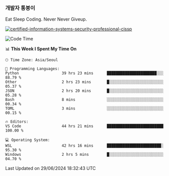 ### 개발자 통붕이
Eat Sleep Coding.
Never Never Giveup.

[![certified-information-systems-security-professional-cissp](https://user-images.githubusercontent.com/44606727/157613689-acd84ec6-5f8f-4e79-89d9-a8d51f033634.png)](https://www.credly.com/badges/f394a010-85a0-450b-9136-8043af01d71c/public_url)

<!--START_SECTION:waka-->
![Code Time](http://img.shields.io/badge/Code%20Time-3%2C161%20hrs%2015%20mins-blue)

📊 **This Week I Spent My Time On** 

```text
🕑︎ Time Zone: Asia/Seoul

💬 Programming Languages: 
Python                   39 hrs 23 mins      ██████████████████████░░░   88.79 % 
Other                    2 hrs 23 mins       █░░░░░░░░░░░░░░░░░░░░░░░░   05.37 % 
JSON                     2 hrs 20 mins       █░░░░░░░░░░░░░░░░░░░░░░░░   05.28 % 
Bash                     8 mins              ░░░░░░░░░░░░░░░░░░░░░░░░░   00.34 % 
TOML                     3 mins              ░░░░░░░░░░░░░░░░░░░░░░░░░   00.15 % 

🔥 Editors: 
VS Code                  44 hrs 21 mins      █████████████████████████   100.00 % 

💻 Operating System: 
WSL                      42 hrs 16 mins      ████████████████████████░   95.30 % 
Windows                  2 hrs 5 mins        █░░░░░░░░░░░░░░░░░░░░░░░░   04.70 % 
```


 Last Updated on 29/06/2024 18:32:43 UTC
<!--END_SECTION:waka-->

